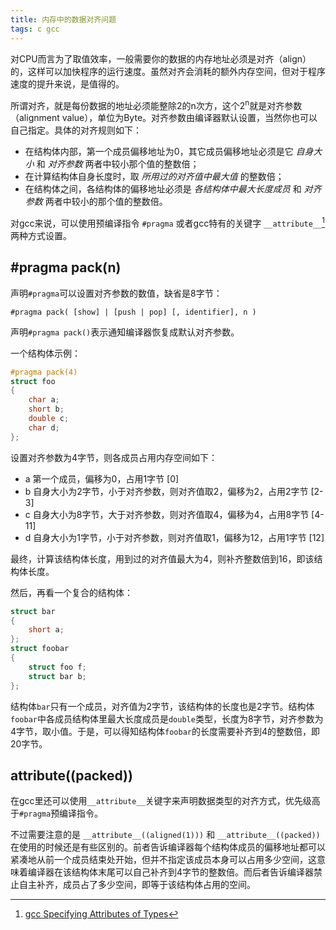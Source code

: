 ```yaml
---
title: 内存中的数据对齐问题
tags: c gcc
---
```


对CPU而言为了取值效率，一般需要你的数据的内存地址必须是对齐（align）的，这样可以加快程序的运行速度。虽然对齐会消耗的额外内存空间，但对于程序速度的提升来说，是值得的。

所谓对齐，就是每份数据的地址必须能整除2的n次方，这个2<sup>n</sup>就是对齐参数（alignment value），单位为Byte。对齐参数由编译器默认设置，当然你也可以自己指定。具体的对齐规则如下：

- 在结构体内部，第一个成员偏移地址为0，其它成员偏移地址必须是它 *自身大小* 和 *对齐参数* 两者中较小那个值的整数倍；
- 在计算结构体自身长度时，取 *所用过的对齐值中最大值* 的整数倍；
- 在结构体之间，各结构体的偏移地址必须是 *各结构体中最大长度成员* 和 *对齐参数* 两者中较小的那个值的整数倍。

对gcc来说，可以使用预编译指令 `#pragma` 或者gcc特有的关键字 `__attribute__`[^1] 两种方式设置。

## #pragma pack(n)

声明`#pragma`可以设置对齐参数的数值，缺省是8字节：

    #pragma pack( [show] | [push | pop] [, identifier], n )

声明`#pragma pack()`表示通知编译器恢复成默认对齐参数。

一个结构体示例：

```c
#pragma pack(4)
struct foo
{
    char a;
    short b;
    double c;
    char d;
};
```

设置对齐参数为4字节，则各成员占用内存空间如下：

- a 第一个成员，偏移为0，占用1字节 [0]
- b 自身大小为2字节，小于对齐参数，则对齐值取2，偏移为2，占用2字节 [2-3]
- c 自身大小为8字节，大于对齐参数，则对齐值取4，偏移为4，占用8字节 [4-11]
- d 自身大小为1字节，小于对齐参数，则对齐值取1，偏移为12，占用1字节 [12]

最终，计算该结构体长度，用到过的对齐值最大为4，则补齐整数倍到16，即该结构体长度。

然后，再看一个复合的结构体：

```c
struct bar
{
    short a;
};
struct foobar
{
    struct foo f;
    struct bar b;
};
```

结构体`bar`只有一个成员，对齐值为2字节，该结构体的长度也是2字节。结构体`foobar`中各成员结构体里最大长度成员是`double`类型，长度为8字节，对齐参数为4字节，取小值。于是，可以得知结构体`foobar`的长度需要补齐到4的整数倍，即20字节。

## __attribute__((packed))

在gcc里还可以使用`__attribute__`关键字来声明数据类型的对齐方式，优先级高于`#pragma`预编译指令。

不过需要注意的是 `__attribute__((aligned(1)))` 和 `__attribute__((packed))` 在使用的时候还是有些区别的。前者告诉编译器每个结构体成员的偏移地址都可以紧凑地从前一个成员结束处开始，但并不指定该成员本身可以占用多少空间，这意味着编译器在该结构体末尾可以自己补齐到4字节的整数倍。而后者告诉编译器禁止自主补齐，成员占了多少空间，即等于该结构体占用的空间。

[^1]: [gcc Specifying Attributes of Types](http://gcc.gnu.org/onlinedocs/gcc-3.2/gcc/Type-Attributes.html)
